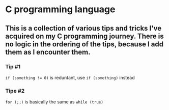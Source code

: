 # C programming language
## This is a collection of various tips and tricks I've acquired on my C programming journey. There is no logic in the ordering of the tips, because I add them as I encounter them.

### Tip #1
`if (something != 0)` is reduntant, use `if (something)` instead

### Tipe #2
`for (;;)` is basically the same as `while (true)`

